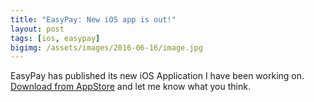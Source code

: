 ```yaml
---
title: "EasyPay: New iOS app is out!"
layout: post
tags: [ios, easypay]
bigimg: /assets/images/2016-06-16/image.jpg
---
```


EasyPay has published its new iOS Application I have been working on. [Download from AppStore](https://itunes.apple.com/us/app/easypay-albania/id950056401?ls=1&mt=8) and let me know what you think.